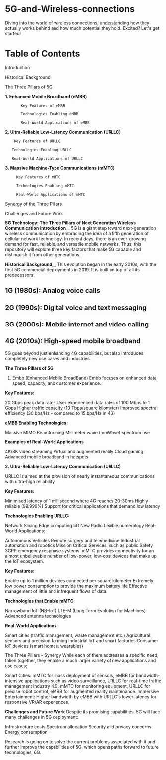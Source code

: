 # 5G-and-Wireless-connections
Diving into the world of wireless connections, understanding how they actually works behind and how much potential they hold. Excited? Let's get started!


# Table of Contents
 Introduction
 
 Historical Background
 
 The Three Pillars of 5G
 
 **1. Enhanced Mobile Broadband (eMBB)**


           Key Features of eMBB
	   
           Technologies Enabling eMBB
	   
           Real-World Applications of eMBB
	   
 **2. Ultra-Reliable Low-Latency Communication (URLLC)**
          
	    Key Features of URLLC
         
	   Technologies Enabling URLLC
          
	   Real-World Applications of URLLC

 **3. Massive Machine-Type Communications (mMTC)**
         
	     Key Features of mMTC
            
	     Technologies Enabling mMTC
           
	     Real-World Applications of mMTC

 Synergy of the Three Pillars

 Challenges and Future Work

 **5G Technology: The Three Pillars of Next Generation Wireless Communication**
**Introduction**__
5G is a giant step toward next-generation wireless communication by embracing the idea of a fifth generation of cellular network technology. In recent days, there is an ever-growing demand for fast, reliable, and versatile mobile networks. Thus, this repository will explore three key factors that make 5G capable and distinguish it from other generations.

**Historical Background**__
This evolution began in the early 2010s, with the first 5G commercial deployments in 2019. It is built on top of all its predecessors:
## 1G (1980s): Analog voice calls
## 2G (1990s): Digital voice and text messaging
## 3G (2000s): Mobile internet and video calling
## 4G (2010s): High-speed mobile broadband
5G goes beyond just enhancing 4G capabilities, but also introduces completely new use cases and industries. 

**The Three Pillars of 5G**
1. Embb (Enhanced Mobile BroadBand)
Embb focuses on enhanced data speed, capacity, and customer experience.


**Key Features:**
    
20 Gbps peak data rates
User experienced data rates of 100 Mbps to 1 Gbps
Higher traffic capacity (10 Tbps/square kilometer)
Improved spectral efficiency (30 bps/Hz - compared to 15 bps/Hz in 4G)
   

**eMBB Enabling Technologies:**
 
Massive MIMO
Beamforming
Millimeter wave (mmWave) spectrum use

**Examples of Real-World Applications**
 
4K/8K video streaming
Virtual and augmented reality
Cloud gaming
Advanced mobile broadband in hotspots

**2. Ultra-Reliable Low-Latency Communication (URLLC)**

URLLC is aimed at the provision of nearly instantaneous communications with ultra-high reliability.

**Key Features:**

Minimised latency of 1 millisecond where 4G reaches 20-30ms
Highly reliable (99.999%)
Support for critical applications that demand low latency

**Technologies Enabling URLLC:**
	
Network Slicing
Edge computing
5G New Radio flexible numerology
Real-World Applications:

Autonomous Vehicles
Remote surgery and telemedicine
Industrial automation and robotics
Mission Critical Services, such as public Safety 3GPP emergency response systems.
mMTC provides connectivity for an almost unbelievable number of low-power, low-cost devices that make up the IoT ecosystem.

**Key Features:**
 
Enable up to 1 million devices connected per square kilometer
Extremely low power consumption to provide the maximum battery life
Effective management of little and infrequent flows of data

**Technologies that Enable mMTC**

Narrowband IoT (NB-IoT)
LTE-M (Long Term Evolution for Machines)
Advanced antenna technologies

**Real-World Applications**

Smart cities (traffic management, waste management etc.)
Agricultural sensors and precision farming
Industrial IoT and smart factories
Consumer IoT devices (smart homes, wearables)

The Three Pillars - Synergy
While each of them addresses a specific need, taken together, they enable a much larger variety of new applications and use cases:

Smart Cities: mMTC for mass deployment of sensors, eMBB for bandwidth-intensive applications such as video surveillance, URLLC for real-time traffic management
Industry 4.0: mMTC for monitoring equipment, URLLC for precise robot control, eMBB for augmented reality maintenance.
Immersive Entertainment: Higher bandwidth by eMBB with URLLC's lower latency for responsive VR/AR experiences.

**Challenges and Future Work**
Despite its promising capabilities, 5G will face many challenges in 5G deployment:

Infrastructure costs
Spectrum allocation
Security and privacy concerns
Energy consumption

Research is going on to solve the current problems associated with it and further improve the capabilities of 5G, which opens paths forward to future technologies, 6G.

